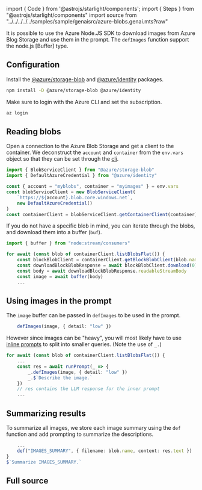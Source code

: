 import { Code } from '@astrojs/starlight/components';
import { Steps } from "@astrojs/starlight/components"
import source from "../../../../../samples/sample/genaisrc/azure-blobs.genai.mts?raw"

It is possible to use the Azure Node.JS SDK to download images from Azure Blog Storage
and use them in the prompt. The `defImages` function support the node.js [Buffer] type.

## Configuration

Install the [@azure/storage-blob](https://www.npmjs.com/package/@azure/storage-blob) and [@azure/identity](https://www.npmjs.com/package/@azure/identity) packages.

```sh
npm install -D @azure/storage-blob @azure/identity
```

Make sure to login with the Azure CLI and set the subscription.

```sh
az login
```

## Reading blobs

Open a connection to the Azure Blob Storage and get a client to the container.
We deconstruct the `account` and `container` from the `env.vars` object
so that they can be set through the [cli](/genaiscript/reference/cli).

```ts
import { BlobServiceClient } from "@azure/storage-blob"
import { DefaultAzureCredential } from "@azure/identity"

const { account = "myblobs", container = "myimages" } = env.vars
const blobServiceClient = new BlobServiceClient(
    `https://${account}.blob.core.windows.net`,
    new DefaultAzureCredential()
)
const containerClient = blobServiceClient.getContainerClient(container)
```

If you do not have a specific blob in mind, you can iterate through the blobs,
and download them into a buffer (`buf`).

```ts "image"
import { buffer } from "node:stream/consumers"

for await (const blob of containerClient.listBlobsFlat()) {
    const blockBlobClient = containerClient.getBlockBlobClient(blob.name)
    const downloadBlockBlobResponse = await blockBlobClient.download(0)
    const body = await downloadBlockBlobResponse.readableStreamBody
    const image = await buffer(body)
    ...
```

## Using images in the prompt

The `image` buffer can be passed in `defImages` to be used in the prompt.

```ts
    defImages(image, { detail: "low" })
```

However since images can be "heavy", you will most likely have to use
[inline prompts](/genaiscript/reference/scripts/inline-prompts) to split into smaller queries. (Note the use of `_.`)

```ts 'await runPrompt(_ =>' '_.'
for await (const blob of containerClient.listBlobsFlat()) {
    ...
    const res = await runPrompt(_ => {
        _.defImages(image, { detail: "low" })
        _.$`Describe the image.`
    })
    // res contains the LLM response for the inner prompt
    ...
```

## Summarizing results

To summarize all images, we store each image summary using the `def` function and 
add prompting to summarize the descriptions.

```ts
    ...
    def("IMAGES_SUMMARY", { filename: blob.name, content: res.text })
}
$`Summarize IMAGES_SUMMARY.`
```

## Full source

<Code code={source} wrap={true} lang="js" title="azure-blobs.genai.mts" />